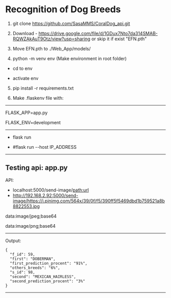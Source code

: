 <h1>Recognition of Dog Breeds</h1>


1. git clone https://github.com/SasaMMS/CoralDog_api.git
2. Download - https://drive.google.com/file/d/1GDux7Nto7da314SMAB-RQWZAkAuT9Otz/view?usp=sharing or skip it if exist "EFN.pth"
3. Move EFN.pth to ./Web_App/models/

4. python -m venv env (Make environment in root folder)

- cd to env 

- activate env

5. pip install -r requirements.txt


6. Make .flaskenv file with:
------------------------
FLASK_APP=app.py 

FLASK_ENV=development

------------------------
- flask run

- #flask run --host IP_ADDRESS

--------------------------
Testing api: app.py
--------------------------
API:

- localhost:5000/send-image/<path:url>
- http://192.168.2.92:5000/send-image/https://i.pinimg.com/564x/39/0f/f5/390ff5f5469dbd1b759521a8b8822553.jpg

data:image/jpeg;base64

data:image/png;base64

--------------------------
Output:
```
{
  "f_id": 59, 
  "first": "DOBERMAN", 
  "first_prediction_procent": "91%", 
  "others_breeds": "6%", 
  "s_id": 98, 
  "second": "MEXICAN_HAIRLESS", 
  "second_prediction_procent": "3%"
}
```
--------------------------
